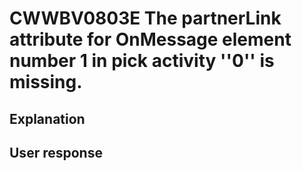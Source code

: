 # CWWBV0803E The partnerLink attribute for OnMessage element number 1 in pick activity ''0'' is missing.

## Explanation

## User response